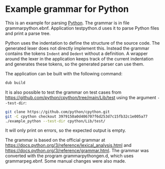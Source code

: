 # Example grammar for Python

This is an example for parsing [Python](https://www.python.org/).
The grammar is in file grammarpython.ebnf. Application testpython.d uses
it to parse Python files and print a parse tree.

Python uses the indentation to define the structure of the source code.
The generated lexer does not directly implement this. Instead the
grammar contains the tokens `Indent` and `Dedent` without a definition.
A wrapper around the lexer in the application keeps track of the current
indentation and generates these tokens, so the generated parser can use
them.

The application can be built with the following command:
```sh
dub build
```

It is also possible to test the grammar on test cases from
https://github.com/python/cpython/tree/main/Lib/test using the argument `--test-dir`:
```sh
git clone https://github.com/python/cpython.git
git -C cpython checkout 3979150a0d406707f6d253d7c15fb32c1e005a77
./example_python --test-dir cpython/Lib/test/
```
It will only print on errors, so the expected output is empty.

The grammar is based on the official grammar at https://docs.python.org/3/reference/lexical_analysis.html
and https://docs.python.org/3/reference/grammar.html.
The grammar was converted with the program grammarpythongen.d, which
uses grammarpeg.ebnf. Some manual changes were also made.
